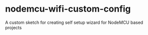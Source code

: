 # nodemcu-wifi-custom-config
A custom sketch for creating self setup wizard for NodeMCU based projects
